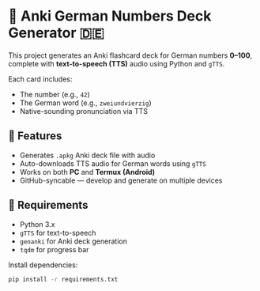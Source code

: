 # 🧠 Anki German Numbers Deck Generator 🇩🇪

This project generates an Anki flashcard deck for German numbers **0–100**, complete with **text-to-speech (TTS)** audio using Python and `gTTS`.

Each card includes:
- The number (e.g., `42`)
- The German word (e.g., `zweiundvierzig`)
- Native-sounding pronunciation via TTS

## 🚀 Features

- Generates `.apkg` Anki deck file with audio
- Auto-downloads TTS audio for German words using `gTTS`
- Works on both **PC** and **Termux (Android)**
- GitHub-syncable — develop and generate on multiple devices

## 🧰 Requirements

- Python 3.x
- `gTTS` for text-to-speech
- `genanki` for Anki deck generation
- `tqdm` for progress bar

Install dependencies:

```bash
pip install -r requirements.txt


